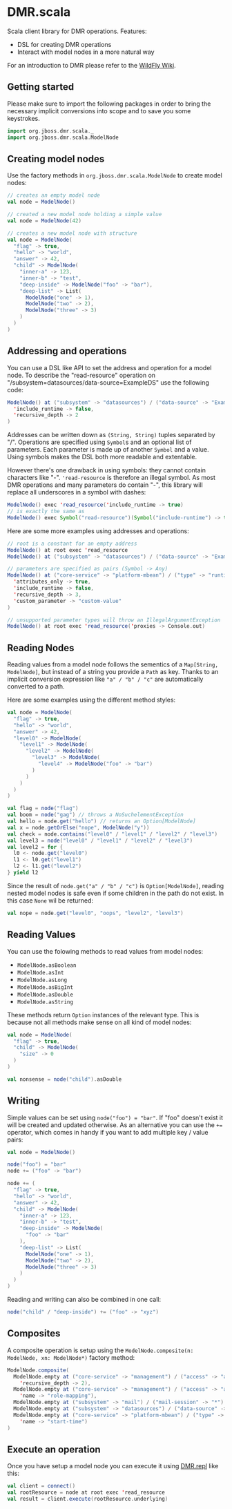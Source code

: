 # DMR.scala

Scala client library for DMR operations. Features:

* DSL for creating DMR operations
* Interact with model nodes in a more natural way

For an introduction to DMR please refer to the [WildFly Wiki](https://docs.jboss.org/author/display/WFLY8/Detyped+management+and+the+jboss-dmr+library).

## Getting started

Please make sure to import the following packages in order to bring the necessary implicit conversions into scope and
to save you some keystrokes.

```scala
import org.jboss.dmr.scala._
import org.jboss.dmr.scala.ModelNode
```

## Creating model nodes

Use the factory methods in `org.jboss.dmr.scala.ModelNode` to create model nodes:

```scala
// creates an empty model node
val node = ModelNode()

// created a new model node holding a simple value
val node = ModelNode(42)

// creates a new model node with structure
val node = ModelNode(
  "flag" -> true,
  "hello" -> "world",
  "answer" -> 42,
  "child" -> ModelNode(
    "inner-a" -> 123,
    "inner-b" -> "test",
    "deep-inside" -> ModelNode("foo" -> "bar"),
    "deep-list" -> List(
      ModelNode("one" -> 1),
      ModelNode("two" -> 2),
      ModelNode("three" -> 3)
    )
  )
)
```

## Addressing and operations

You can use a DSL like API to set the address and operation for a model node. To describe the "read-resource" operation
on "/subsystem=datasources/data-source=ExampleDS" use the following code:

```scala
ModelNode() at ("subsystem" -> "datasources") / ("data-source" -> "ExampleDS") exec 'read_resource(
  'include_runtime -> false,
  'recursive_depth -> 2
)
```

Addresses can be written down as `(String, String)` tuples separated by "/". Operations are specified using
`Symbol`s and an optional list of parameters. Each parameter is made up of another `Symbol` and a value. Using symbols
makes the DSL both more readable and extentable.

However there's one drawback in using symbols: they cannot contain characters like "-". `'read-resource` is therefore
an illegal symbol. As most DMR operations and many parameters do contain "-", this library will replace all
underscores in a symbol with dashes:

```scala
ModelNode() exec 'read_resource('include_runtime -> true)
// is exactly the same as
ModelNode() exec Symbol("read-resource")(Symbol("include-runtime") -> true)
```

Here are some more examples using addresses and operations:

```scala
// root is a constant for an empty address
ModelNode() at root exec 'read_resource
ModelNode() at ("subsystem" -> "datasources") / ("data-source" -> "ExampleDS") exec 'disable

// parameters are specified as pairs (Symbol -> Any)
ModelNode() at ("core-service" -> "platform-mbean") / ("type" -> "runtime") exec 'read_resource(
  'attributes_only -> true,
  'include_runtime -> false,
  'recursive_depth -> 3,
  'custom_parameter -> "custom-value"
)

// unsupported parameter types will throw an IllegalArgumentException
ModelNode() at root exec 'read_resource('proxies -> Console.out)
```

## Reading Nodes

Reading values from a model node follows the sementics of a `Map[String, ModelNode]`, but instead of a string you
provide a `Path` as key. Thanks to an implicit conversion expression like `"a" / "b" / "c"` are automatically converted
to a path.

Here are some examples using the different method styles:

```scala
val node = ModelNode(
  "flag" -> true,
  "hello" -> "world",
  "answer" -> 42,
  "level0" -> ModelNode(
    "level1" -> ModelNode(
      "level2" -> ModelNode(
        "level3" -> ModelNode(
          "level4" -> ModelNode("foo" -> "bar")
        )
      )
    )
  )
)

val flag = node("flag")
val boom = node("gag") // throws a NoSuchelementException
val hello = node.get("hello") // returns an Option[ModelNode]
val x = node.getOrElse("nope", ModelNode("y"))
val check = node.contains("level0" / "level1" / "level2" / "level3")
val level3 = node("level0" / "level1" / "level2" / "level3")
val level2 = for {
  l0 <- node.get("level0")
  l1 <- l0.get("level1")
  l2 <- l1.get("level2")
} yield l2
```

Since the result of `node.get("a" / "b" / "c")` is `Option[ModelNode]`, reading nested model nodes is safe even if
some children in the path do not exist. In this case `None` wil be returned:

```scala
val nope = node.get("level0", "oops", "level2", "level3")
```

## Reading Values

You can use the folowing methods to read values from model nodes:

- `ModelNode.asBoolean`
- `ModelNode.asInt`
- `ModelNode.asLong`
- `ModelNode.asBigInt`
- `ModelNode.asDouble`
- `ModelNode.asString`

These methods return `Option` instances of the relevant type. This is because not all methods make sense on all kind of
model nodes:

```scala
val node = ModelNode(
  "flag" -> true,
  "child" -> ModelNode(
    "size" -> 0
  )
)

val nonsense = node("child").asDouble
```

## Writing

Simple values can be set using `node("foo") = "bar"`. If "foo" doesn't exist it will be created and updated
otherwise. As an alternative you can use the `+=` operator, which comes in handy if you want to add multiple
key / value pairs:

```scala
val node = ModelNode()

node("foo") = "bar"
node += ("foo" -> "bar")

node += (
  "flag" -> true,
  "hello" -> "world",
  "answer" -> 42,
  "child" -> ModelNode(
    "inner-a" -> 123,
    "inner-b" -> "test",
    "deep-inside" -> ModelNode(
      "foo" -> "bar"
    ),
    "deep-list" -> List(
      ModelNode("one" -> 1),
      ModelNode("two" -> 2),
      ModelNode("three" -> 3)
    )
  )
)
```

Reading and writing can also be combined in one call:

```scala
node("child" / "deep-inside") += ("foo" -> "xyz")
```

## Composites

A composite operation is setup using the `ModelNode.composite(n: ModelNode, xn: ModelNode*)` factory method:

```scala
ModelNode.composite(
  ModelNode.empty at ("core-service" -> "management") / ("access" -> "authorization") exec 'read_resource(
    'recursive_depth -> 2),
  ModelNode.empty at ("core-service" -> "management") / ("access" -> "authorization") exec 'read_children_names(
    'name -> "role-mapping"),
  ModelNode.empty at ("subsystem" -> "mail") / ("mail-session" -> "*") exec 'read_resource_description,
  ModelNode.empty at ("subsystem" -> "datasources") / ("data-source" -> "ExampleDS") exec 'disable ,
  ModelNode.empty at ("core-service" -> "platform-mbean") / ("type" -> "runtime") exec 'read_attribute(
    'name -> "start-time")
)
```

## Execute an operation

Once you have setup a model node you can execute it using [DMR.repl](https://github.com/heiko-braun/dmr-repl) like
this:

```scala
val client = connect()
val rootResource = node at root exec 'read_resource
val result = client.execute(rootResource.underlying)
```

